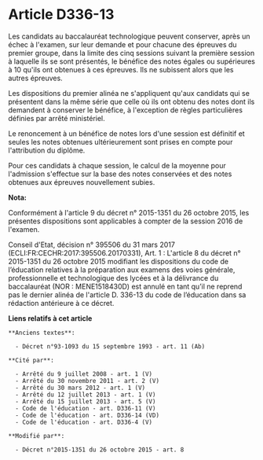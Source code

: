 # Article D336-13

Les candidats au baccalauréat technologique peuvent conserver, après un échec à l'examen, sur leur demande et pour chacune
des épreuves du premier groupe, dans la limite des cinq sessions suivant la première session à laquelle ils se sont
présentés, le bénéfice des notes égales ou supérieures à 10 qu'ils ont obtenues à ces épreuves. Ils ne subissent alors que
les autres épreuves.

Les dispositions du premier alinéa ne s'appliquent qu'aux candidats qui se présentent dans la même série que celle où ils ont
obtenu des notes dont ils demandent à conserver le bénéfice, à l'exception de règles particulières définies par arrêté
ministériel.

Le renoncement à un bénéfice de notes lors d'une session est définitif et seules les notes obtenues ultérieurement sont
prises en compte pour l'attribution du diplôme.

Pour ces candidats à chaque session, le calcul de la moyenne pour l'admission s'effectue sur la base des notes conservées et
des notes obtenues aux épreuves nouvellement subies.

**Nota:**

Conformément à l'article 9 du décret n° 2015-1351 du 26 octobre 2015, les présentes dispositions sont applicables à compter
de la session 2016 de l'examen.

Conseil d'Etat, décision n° 395506 du 31 mars 2017 (ECLI:FR:CECHR:2017:395506.20170331), Art. 1 : L'article 8 du décret n°
2015-1351 du 26 octobre 2015 modifiant les dispositions du code de l’éducation relatives à la préparation aux examens des
voies générale, professionnelle et technologique des lycées et à la délivrance du baccalauréat (NOR : MENE1518430D) est
annulé en tant qu’il ne reprend pas le dernier alinéa de l'article D. 336-13 du code de l’éducation dans sa rédaction
antérieure à ce décret.

**Liens relatifs à cet article**

	**Anciens textes**:

	  - Décret n°93-1093 du 15 septembre 1993 - art. 11 (Ab)

	**Cité par**:

	  - Arrêté du 9 juillet 2008 - art. 1 (V)
	  - Arrêté du 30 novembre 2011 - art. 2 (V)
	  - Arrêté du 30 mars 2012 - art. 1 (V)
	  - Arrêté du 12 juillet 2013 - art. 1 (V)
	  - Arrêté du 15 juillet 2013 - art. 5 (V)
	  - Code de l'éducation - art. D336-11 (V)
	  - Code de l'éducation - art. D336-14 (VD)
	  - Code de l'éducation - art. D336-4 (V)

	**Modifié par**:

	  - Décret n°2015-1351 du 26 octobre 2015 - art. 8
